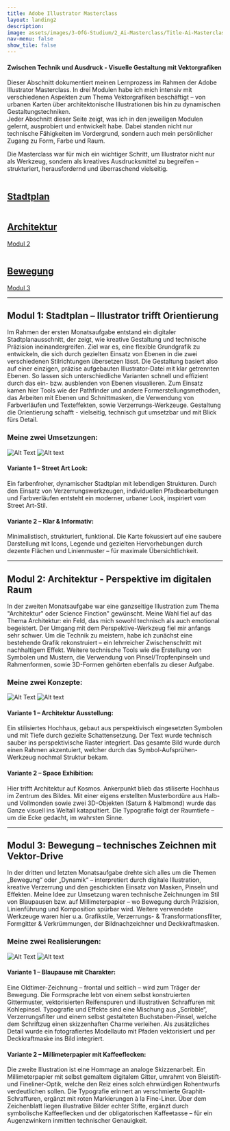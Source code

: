 ```yaml
---
title: Adobe Illustrator Masterclass
layout: landing2
description: 
image: assets/images/3-OfG-Studium/2_Ai-Masterclass/Title-Ai-Masterclass.jpg
nav-menu: false
show_tile: false
---
```


<!-- One -->
<section id="Einleitung Ai-Masterclass">
  <h4>Zwischen Technik und Ausdruck - Visuelle Gestaltung mit Vektorgrafiken</h4>
  <p>Dieser Abschnitt dokumentiert meinen Lernprozess im Rahmen der Adobe Illustrator Masterclass. In drei Modulen habe ich mich intensiv mit verschiedenen Aspekten zum Thema Vektorgrafiken beschäftigt – von urbanen Karten über architektonische Illustrationen bis hin zu dynamischen Gestaltungstechniken.<br>Jeder Abschnitt dieser Seite zeigt, was ich in den jeweiligen Modulen gelernt, ausprobiert und entwickelt habe. Dabei standen nicht nur technische Fähigkeiten im Vordergrund, sondern auch mein persönlicher Zugang zu Form, Farbe und Raum.</p>
  <p>Die Masterclass war für mich ein wichtiger Schritt, um Illustrator nicht nur als Werkzeug, sondern als kreatives Ausdrucksmittel zu begreifen – strukturiert, herausfordernd und überraschend vielseitig.</p>
</section>

<!-- Two -->
<section class="bricks">
	<article class="style1">
		<span class="image">
			<img src="assets/images/3-OfG-Studium/2_Ai-Masterclass/Ai-Masterclass_Modul-01.png" alt="">
		</span>
		<a href="#modul-1">
			<h2>Stadtplan</h2>
		</a>
	</article>
	<article class="style2">
		<span class="image">
			<img src="assets/images/3-OfG-Studium/2_Ai-Masterclass/Ai-Masterclass_Modul-02.png" alt="">
		</span>
		<a href="#modul-2">
			<h2>Architektur</h2>
			<div class="content">
				<p>Modul 2</p>
			</div>
		</a>
	</article>
	<article class="style3">
		<span class="image">
			<img src="assets/images/3-OfG-Studium/2_Ai-Masterclass/Ai-Masterclass_Modul-03.png" alt="">
		</span>
		<a href="#modul-3">
			<h2>Bewegung</h2>
			<div class="content">
				<p>Modul 3</p>
			</div>
		</a>
	</article>
</section>
<hr />

<!-- Three -->
<section id="modul-1">
  <h2>Modul 1: Stadtplan – Illustrator trifft Orientierung</h2>
  <p>Im Rahmen der ersten Monatsaufgabe entstand ein digitaler Stadtplanausschnitt, der zeigt, wie kreative Gestaltung und technische Präzision ineinandergreifen. Ziel war es, eine flexible Grundgrafik zu entwickeln, die sich durch gezielten Einsatz von Ebenen in die zwei verschiedenen Stilrichtungen übersetzen lässt. Die Gestaltung basiert also auf einer einzigen, präzise aufgebauten Illustrator-Datei mit klar getrennten Ebenen. So lassen sich unterschiedliche Varianten schnell und effizient durch das ein- bzw. ausblenden von Ebenen visualieren. Zum Einsatz kamen hier Tools wie der Pathfinder und andere Formerstellungsmethoden, das Arbeiten mit Ebenen und Schnittmasken, die Verwendung von Farbverläufen und Texteffekten, sowie Verzerrungs-Werkzeuge. Gestaltung die Orientierung schafft - vielseitig, technisch gut umsetzbar und mit Blick fürs Detail.</p>
  <h3 style="text-align: left;">Meine zwei Umsetzungen:</h3>
  <image-compare class="image" data-position="center center">
      <img slot="image-1" alt="Alt Text" src="{% link assets/images/3-OfG-Studium/2_Ai-Masterclass/Ai-Masterclass_Modul-01_Stadtplan-Version1.png %}"/>
      <img slot="image-2" alt="Alt text" src="{% link assets/images/3-OfG-Studium/2_Ai-Masterclass/Ai-Masterclass_Modul-01_Stadtplan-Version2.png %}"/>
  </image-compare>
  <div class="row">
    <div class="6u 12u$(medium)">
      <h4>Variante 1 – Street Art Look:</h4>
      <p>Ein farbenfroher, dynamischer Stadtplan mit lebendigen Strukturen. Durch den Einsatz von Verzerrungswerkzeugen, individuellen Pfadbearbeitungen und Farbverläufen entsteht ein moderner, urbaner Look, inspiriert vom Street Art-Stil.</p>
    </div>
    <div class="6u 12u$(medium)">
      <h4>Variante 2 – Klar & Informativ:</h4>
      <p>Minimalistisch, strukturiert, funktional. Die Karte fokussiert auf eine saubere Darstellung mit Icons, Legende und gezielten Hervorhebungen durch dezente Flächen und Linienmuster – für maximale Übersichtlichkeit.</p>
    </div>
  </div>
</section>

<hr />

<!-- Four -->
<section id="modul-2">
  <h2>Modul 2: Architektur - Perspektive im digitalen Raum</h2>
  <p>In der zweiten Monatsaufgabe war eine ganzseitige Illustration zum Thema "Architektur" oder Science Finction" gewünscht. Meine Wahl fiel auf das Thema Architektur: ein Feld, das mich sowohl technisch als auch emotional begeistert. Der Umgang mit dem Perspektive-Werkzeug fiel mir anfangs sehr schwer. Um die Technik zu meistern, habe ich zunächst eine bestehende Grafik rekonstruiert – ein lehrreicher Zwischenschritt mit nachhaltigem Effekt. Weitere technische Tools wie die Erstellung von Symbolen und Mustern, die Verwendung von Pinsel/Tropfenpinseln und Rahmenformen, sowie 3D-Formen gehörten ebenfalls zu dieser Aufgabe.</p>
  <h3 style="text-align: left;">Meine zwei Konzepte:</h3>
  <image-compare class="image" data-position="center center">
      <img slot="image-1" alt="Alt Text" src="{% link assets/images/3-OfG-Studium/2_Ai-Masterclass/Ai-Masterclass_Modul-02_Perspektive-Version1.png %}"/>
      <img slot="image-2" alt="Alt text" src="{% link assets/images/3-OfG-Studium/2_Ai-Masterclass/Ai-Masterclass_Modul-02_Perspektive-Version2.png %}"/>
  </image-compare>
  <div class="row">
    <div class="6u 12u$(medium)">
      <h4>Variante 1 – Architektur Ausstellung:</h4>
      <p>Ein stilisiertes Hochhaus, gebaut aus perspektivisch eingesetzten Symbolen und mit Tiefe durch gezielte Schattensetzung. Der Text wurde technisch sauber ins perspektivische Raster integriert. Das gesamte Bild wurde durch einen Rahmen akzentuiert, welcher durch das Symbol-Aufsprühen-Werkzeug nochmal Struktur bekam.</p>
    </div>
    <div class="6u 12u$(medium)">
      <h4>Variante 2 – Space Exhibition:</h4>
      <p>Hier trifft Architektur auf Kosmos. Ankerpunkt blieb das stiliserte Hochhaus im Zentrum des Bildes. Mit einer eigens erstellten Musterbordüre aus Halb- und Vollmonden sowie zwei 3D-Objekten (Saturn & Halbmond) wurde das Ganze visuell ins Weltall katapultiert. Die Typografie folgt der Raumtiefe – um die Ecke gedacht, im wahrsten Sinne.</p>
    </div>
  </div>
</section>

<hr />

<!-- Five -->
<section id="modul-3">
  <h2>Modul 3: Bewegung – technisches Zeichnen mit Vektor-Drive</h2>
  <p>In der dritten und letzten Monatsaufgabe drehte sich alles um die Themen „Bewegung“ oder „Dynamik“ – interpretiert durch digitale Illustration, kreative Verzerrung und den geschickten Einsatz von Masken, Pinseln und Effekten. Meine Idee zur Umsetzung waren technische Zeichnungen im Stil von Blaupausen bzw. auf Millimeterpapier – wo Bewegung durch Präzision, Linienführung und Komposition spürbar wird. Weitere verwendete Werkzeuge waren hier u.a. Grafikstile, Verzerrungs- & Transformationsfilter, Formgitter & Verkrümmungen, der Bildnachzeichner und Deckkraftmasken.</p>
  <h3 style="text-align: left;">Meine zwei Realisierungen:</h3>
  <image-compare class="image" data-position="center center">
      <img slot="image-1" alt="Alt Text" src="{% link assets/images/3-OfG-Studium/2_Ai-Masterclass/Ai-Masterclass_Modul-03_Auto-Version1.png %}"/>
      <img slot="image-2" alt="Alt text" src="{% link assets/images/3-OfG-Studium/2_Ai-Masterclass/Ai-Masterclass_Modul-03_Auto-Version2.png %}"/>
  </image-compare>
  <div class="row">
    <div class="6u 12u$(medium)">
      <h4>Variante 1 – Blaupause mit Charakter:</h4>
      <p>Eine Oldtimer-Zeichnung – frontal und seitlich – wird zum Träger der Bewegung. Die Formsprache lebt von einem selbst konstruierten Gittermuster, vektorisierten Reifenspuren und illustrativen Schraffuren mit Kohlepinsel. Typografie und Effekte sind eine Mischung aus „Scribble“, Verzerrungsfilter und einem selbst gestalteten Buchstaben-Pinsel, welche dem Schriftzug einen skizzenhaften Charme verleihen. Als zusätzliches Detail wurde ein fotografiertes Modellauto mit Pfaden vektorisiert und per Deckkraftmaske ins Bild integriert.</p>
    </div>
    <div class="6u 12u$(medium)">
      <h4>Variante 2 – Millimeterpapier mit Kaffeeflecken:</h4>
      <p>Die zweite Illustration ist eine Hommage an analoge Skizzenarbeit. Ein Millimeterpapier mit selbst gemaltem digitalem Gitter, umrahmt von Bleistift- und Fineliner-Optik, welche den Reiz eines solch ehrwürdigen Rohentwurfs verdeutlichen sollen. Die Typografie erinnert an verschmierte Graphit-Schraffuren, ergänzt mit roten Markierungen à la Fine-Liner. Über dem Zeichenblatt liegen illustrative Bilder echter Stifte, ergänzt durch symbolische Kaffeeflecken und der obligatorischen Kaffeetasse – für ein Augenzwinkern inmitten technischer Genauigkeit. </p>
    </div>
  </div>
</section>

